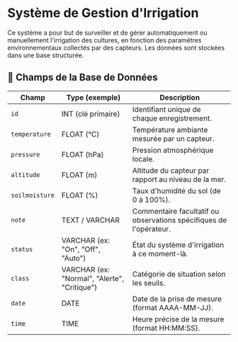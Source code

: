 # Système de Gestion d'Irrigation
Ce système a pour but de surveiller et de gérer automatiquement ou manuellement l'irrigation des cultures, en fonction des paramètres environnementaux collectés par des capteurs. Les données sont stockées dans une base structurée.
## 📄 Champs de la Base de Données
| Champ          | Type (exemple)                               | Description                                                        |
| -------------- | -------------------------------------------- | ------------------------------------------------------------------ |
| `id`           | INT (clé primaire)                           | Identifiant unique de chaque enregistrement.                       |
| `temperature`  | FLOAT (°C)                                   | Température ambiante mesurée par un capteur.                       |
| `pressure`     | FLOAT (hPa)                                  | Pression atmosphérique locale.                                     |
| `altitude`     | FLOAT (m)                                    | Altitude du capteur par rapport au niveau de la mer.               |
| `soilmoisture` | FLOAT (%)                                    | Taux d'humidité du sol (de 0 à 100%).                              |
| `note`         | TEXT / VARCHAR                               | Commentaire facultatif ou observations spécifiques de l'opérateur. |
| `status`       | VARCHAR (ex: "On", "Off", "Auto")            | État du système d'irrigation à ce moment-là.                       |
| `class`        | VARCHAR (ex: "Normal", "Alerte", "Critique") | Catégorie de situation selon les seuils.                           |
| `date`         | DATE                                         | Date de la prise de mesure (format AAAA-MM-JJ).                    |
| `time`         | TIME                                         | Heure précise de la mesure (format HH\:MM\:SS).                    |
